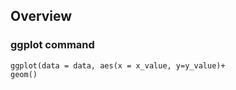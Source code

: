 ## Overview

### ggplot command

```{R}
ggplot(data = data, aes(x = x_value, y=y_value)+
geom()
```
